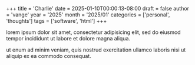 +++
title = 'Charlie'
date = 2025-01-10T00:00:13-08:00
draft = false
author = 'vange'
year = '2025'
month = '2025/01'
categories = ['personal', 'thoughts']
tags = ['software', 'html']
+++

lorem ipsum dolor sit amet, consectetur adipisicing elit, sed do eiusmod tempor incididunt ut labore et dolore magna aliqua.

<!--more-->

ut enum ad minim veniam, quis nostrud exercitation ullamco laboris nisi ut aliquip ex ea commodo consequat.